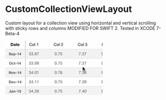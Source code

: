 CustomCollectionViewLayout
==========================

Custom layout for a collection view using horizontal and vertical scrolling with sticky rows and columns
MODIFIED FOR SWIFT 2.  Tested in XCODE 7-Beta-4

![alt tag](https://github.com/brightec/CustomCollectionViewLayout/blob/master/customCollectionLayoutDemo.gif)


